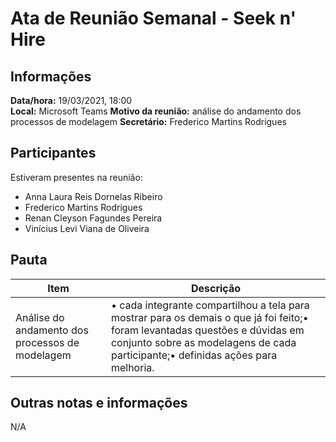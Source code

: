 # Ata de Reunião Semanal - Seek n' Hire

## Informações
**Data/hora:** 19/03/2021, 18:00  
**Local:** Microsoft Teams
**Motivo da reunião:** análise do andamento dos processos de modelagem
**Secretário:** Frederico Martins Rodrigues

## Participantes
Estiveram presentes na reunião:
- Anna Laura Reis Dornelas Ribeiro
- Frederico Martins Rodrigues
- Renan Cleyson Fagundes Pereira
- Vinícius Levi Viana de Oliveira

## Pauta

Item | Descrição
---- | ----
Análise do andamento dos processos de modelagem | • cada integrante compartilhou a tela para mostrar para os demais o que já foi feito;• foram levantadas questões e dúvidas em conjunto sobre as modelagens de cada participante;• definidas ações para melhoria.

## Outras notas e informações
N/A

